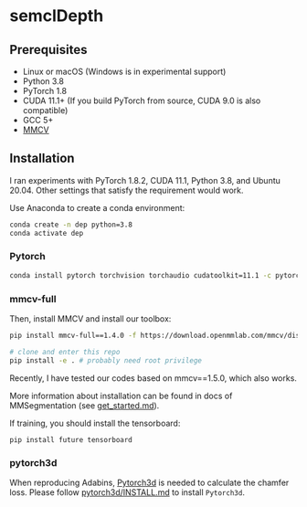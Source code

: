 # semclDepth

## Prerequisites

- Linux or macOS (Windows is in experimental support)
- Python 3.8
- PyTorch 1.8
- CUDA 11.1+ (If you build PyTorch from source, CUDA 9.0 is also compatible)
- GCC 5+
- [MMCV](https://mmcv.readthedocs.io/en/latest/#installation)

## Installation

I ran experiments with PyTorch 1.8.2, CUDA 11.1, Python 3.8, and Ubuntu 20.04. Other settings that satisfy the requirement would work.

Use Anaconda to create a conda environment:

```bash
conda create -n dep python=3.8
conda activate dep
```

### Pytorch

```bash
conda install pytorch torchvision torchaudio cudatoolkit=11.1 -c pytorch-lts -c conda-forge
```

### mmcv-full

Then, install MMCV and install our toolbox:

```bash
pip install mmcv-full==1.4.0 -f https://download.openmmlab.com/mmcv/dist/cu111/torch1.8.0/index.html

# clone and enter this repo
pip install -e . # probably need root privilege
```

Recently, I have tested our codes based on mmcv==1.5.0, which also works.

More information about installation can be found in docs of MMSegmentation (see [get_started.md](https://github.com/open-mmlab/mmsegmentation/blob/master/docs/en/get_started.md#installation)).

If training, you should install the tensorboard:

```shell
pip install future tensorboard
```

### pytorch3d

When reproducing Adabins, [Pytorch3d](https://github.com/facebookresearch/pytorch3d) is needed to calculate the chamfer loss. Please follow [pytorch3d/INSTALL.md](https://github.com/facebookresearch/pytorch3d/blob/main/INSTALL.md#installation) to install `Pytorch3d`.
